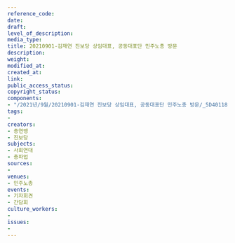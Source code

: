 ```yaml
---
reference_code: 
date: 
draft: 
level_of_description: 
media_type: 
title: 20210901-김재연 진보당 상임대표, 공동대표단 민주노총 방문
description: 
weight: 
modified_at: 
created_at: 
link: 
public_access_status: 
copyright_status: 
components:
- "/2021년/9월/20210901-김재연 진보당 상임대표, 공동대표단 민주노총 방문/_5D40118.jpg"
tags:
- 
creators:
- 총연맹
- 진보당
subjects:
- 사회연대
- 총파업
sources:
- 
venues:
- 민주노총
events:
- 기자회견
- 간담회
culture_workers:
- 
issues:
- 
---
```

